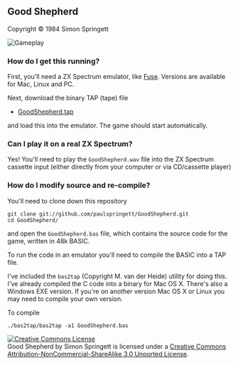 ## Good Shepherd

Copyright &copy; 1984 Simon Springett

![Gameplay](http://f.cl.ly/items/2M1715460c3L263E0i28/GoodShepherd.mov.gif)

### How do I get this running?

First, you'll need a ZX Spectrum emulator, like [Fuse](http://fuse-emulator.sourceforge.net/). Versions are available for Mac, Linux and PC.

Next, download the binary TAP (tape) file

* [GoodShepherd.tap](https://github.com/paulspringett/GoodShepherd/raw/v1.0/GoodShepherd.tap)

and load this into the emulator. The game should start automatically.

### Can I play it on a real ZX Spectrum?

Yes! You'll need to play the `GoodShepherd.wav` file into the ZX Spectrum cassette input (either directly from your computer or via CD/cassette player)

### How do I modify source and re-compile?

You'll need to clone down this repository

    git clone git://github.com/paulspringett/GoodShepherd.git
    cd GoodShepherd/

and open the `GoodShepherd.bas` file, which contains the source code for the game, written in 48k BASIC.

To run the code in an emulator you'll need to compile the BASIC into a TAP file.

I've included the `bas2tap` (Copyright M. van der Heide) utility for doing this. I've already compiled the C code into a binary for Mac OS X. There's also a Windows EXE version. If you're on another version Mac OS X or Linux you may need to compile your own version.

To compile

    ./bas2tap/bas2tap -a1 GoodShepherd.bas

<a rel="license" href="http://creativecommons.org/licenses/by-nc-sa/3.0/deed.en_US"><img alt="Creative Commons License" style="border-width:0" src="http://i.creativecommons.org/l/by-nc-sa/3.0/88x31.png" /></a><br /><span xmlns:dct="http://purl.org/dc/terms/" href="http://purl.org/dc/dcmitype/InteractiveResource" property="dct:title" rel="dct:type">Good Shepherd</span> by <span xmlns:cc="http://creativecommons.org/ns#" property="cc:attributionName">Simon Springett</span> is licensed under a <a rel="license" href="http://creativecommons.org/licenses/by-nc-sa/3.0/deed.en_US">Creative Commons Attribution-NonCommercial-ShareAlike 3.0 Unported License</a>.
